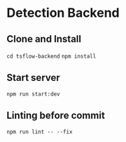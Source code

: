 # Detection Backend

## Clone and Install

`cd tsflow-backend`
`npm install`

## Start server

`npm run start:dev`

## Linting before commit

`npm run lint -- --fix`
